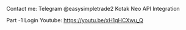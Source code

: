 Contact me: Telegram @easysimpletrade2
Kotak Neo API Integration

Part -1 Login Youtube: https://youtu.be/xH1qHCXwu_Q
